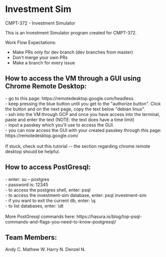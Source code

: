 # Investment Sim

CMPT-372 - Investment Simulator

This is an Investment Simulator program created for CMPT-372.

Work Flow Expectations:
- Make PRs only for dev branch (dev branches from master)
- Don't merge your own PRs
- Make a branch for every issue

<h2>How to access the VM through a GUI using Chrome Remote Desktop:</h2>
- go to this page: https://remotedesktop.google.com/headless.<br>
- keep pressing the blue button until you get to the "authorize button". Click <br>
the button and on the next page, copy the text below "debian linux".<br>
- ssh into the VM through GCP and once you have access into the terminal, paste and enter the text (NOTE: the text does have a time limit)<br>
- input a passkey which you'll use to access the GUI.<br>
- you can now access the GUI with your created passkey through this page: https://remotedesktop.google.com/<br>
<br>
If stuck, check out this tutorial -- the section regarding chrome remote desktop should be helpful.
<br>
<h2>How to access PostGresql:</h2>
- enter: su – postgres <br>
- password is: 12345 <br>
- to access the postgres shell, enter: psql <br>
- to access the investment-sim database, enter: psql investment-sim <br>
- if you want to exit the current db, enter: \q <br>
- to list databases, enter: \dt <br>
<br>
More PostGresql commands here: https://hasura.io/blog/top-psql-commands-and-flags-you-need-to-know-postgresql/ </br>





Team Members:
-------------
Andy C.
Mathew W.
Harry N.
Denzel N.
